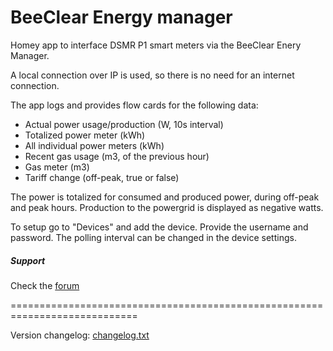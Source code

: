 # BeeClear Energy manager #

Homey app to interface DSMR P1 smart meters via the BeeClear Enery Manager.

A local connection over IP is used, so there is no need for an internet connection.

The app logs and provides flow cards for the following data:
- Actual power usage/production (W, 10s interval)
- Totalized power meter (kWh)
- All individual power meters (kWh)
- Recent gas usage (m3, of the previous hour)
- Gas meter (m3)
- Tariff change (off-peak, true or false)

The power is totalized for consumed and produced power, during off-peak and
peak hours. Production to the powergrid is displayed as negative watts.

To setup go to "Devices" and add the device. Provide the username and password.
The polling interval can be changed in the device settings.

##### Support #####
Check the [forum]

============================================================================

Version changelog: [changelog.txt]

[forum]: https://community.athom.com/t/80608
[changelog.txt]: https://github.com/gruijter/com.gruijter.beeclear/blob/master/changelog.txt
